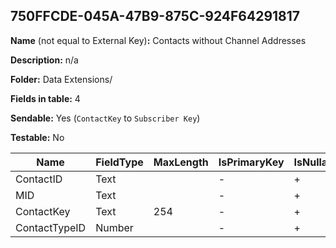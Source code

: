 ## 750FFCDE-045A-47B9-875C-924F64291817

**Name** (not equal to External Key)**:** Contacts without Channel Addresses

**Description:** n/a

**Folder:** Data Extensions/

**Fields in table:** 4

**Sendable:** Yes (`ContactKey` to `Subscriber Key`)

**Testable:** No

| Name | FieldType | MaxLength | IsPrimaryKey | IsNullable | DefaultValue |
| --- | --- | --- | --- | --- | --- |
| ContactID | Text |  | - | + |  |
| MID | Text |  | - | + |  |
| ContactKey | Text | 254 | - | + |  |
| ContactTypeID | Number |  | - | + |  |
